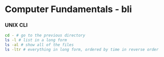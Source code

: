 # Computer Fundamentals - bli

### UNIX CLI

```bash
cd - # go to the previous directory
ls -l # list in a long form
ls -al # show all of the files
ls -ltr # everything in long form, ordered by time in reverse order
```

